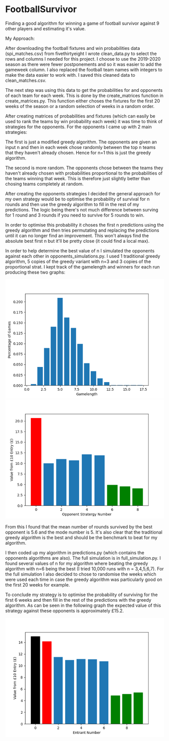 # FootballSurvivor

Finding a good algorithm for winning a game of football survivor against 9
other players and estimating it's value.

My Approach:

After downloading the football fixtures and win probabilities data (spi_matches.csv)
from fivethirtyeight I wrote clean_data.py to select the rows and columns I
needed for this project. I choose to use the 2019-2020 season as there were
fewer postponements and so it was easier to add the gameweek column. I also
replaced the football team names with integers to make the data easier to work
with. I saved this cleaned data to clean_matches.csv.

The next step was using this data to get the probabilities for and opponents of
each team for each week. This is done by the create_matrices function in
create_matrices.py. This function either choses the fixtures for the first 20
weeks of the season or a random selection of weeks in a random order.

After creating matrices of probabilities and fixtures (which can easily be used
to rank the teams by win probability each week) it was time to think of
strategies for the opponents. For the opponents I came up with 2 main
strategies:

The first is just a modified greedy algorithm. The opponents are
given an input n and then in each week chose randomly between the top n teams
that they haven't already chosen. Hence for n=1 this is just the greedy
algorithm.

The second is more random. The opponents chose between the teams they haven't
already chosen with probabilities proportional to the probabilities of the teams
winning that week. This is therefore just slightly better than chosing teams
completely at random.

After creating the opponents strategies I decided the general approach for my
own strategy would be to optimise the probability of survival for n rounds and
then use the greedy algorithm to fill in the rest of my predictions. The logic
being there's not much difference between surving for 1 round and 3 rounds if 
you need to survive for 5 rounds to win.

In order to optimise this probability it choses the first n predictions using
the greedy algorithm and then tries permutating and replacing the predictions
until it can no longer find an improvement. This won't always find the absolute
best first n but it'll be pretty close (it could find a local max).

In order to help determine the best value of n I simulated the opponents against each
other in opponents_simulations.py. I used 1 traditional greedy algorithm, 5 copies of 
the greedy variant with n=3 and 3 copies of the proportional strat. I kept track of 
the gamelength and winners for each run producing these two graphs:


<img src= "https://github.com/PJF98/FootballSurvivor/blob/main/Gamelengths.png"/>

<img src= "https://github.com/PJF98/FootballSurvivor/blob/main/OpponentStratValues.png"/>

From this I found that the mean number of rounds survived by the best opponent
is 5.6 and the mode number is 5. It's also clear that the traditional greedy
algorithm is the best and should be the benchmark to beat for my algorithm.

I then coded up my algorithm in predictions.py (which contains the opponents
algorithms are also). The full simulation is in full_simulation.py. I found
several values of n for my algorithm where beating the greedy algorithm with
n=6 being the best (I tried 10,000 runs with n = 3,4,5,6,7). For the full simulation
I also decided to chose to randomise the weeks which were used each time in case 
the greedy algorithm was particularly good on the first 20 weeks for example.

To conclude my strategy is to optimise the probability of surviving for the
first 6 weeks and then fill in the rest of the predictions with the greedy
algorithm. As can be seen in the following graph the expected value of this
strategy against these opponents is approximately £15.2.

<img src= "https://github.com/PJF98/FootballSurvivor/blob/main/FullValues.png"/>
